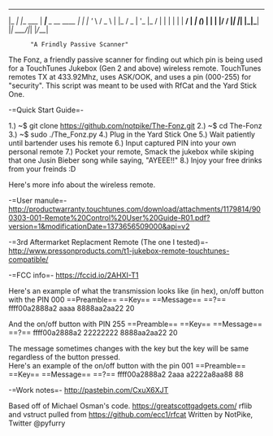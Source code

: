   _____ _            _____               
 |_   _| |__   ___  |  ___|__  _ __  ____
   | | | '_ \ / _ \ | |_ / _ \| '_ \|_  /
   | | | | | |  __/ |  _| (_) | | | |/ / 
   |_| |_| |_|\___| |_|  \___/|_| |_/___|

          "A Frindly Passive Scanner"

The Fonz, a friendly passive scanner for finding out which pin is being used for a TouchTunes Jukebox (Gen 2 and above) wireless remote. TouchTunes remotes TX at 433.92Mhz, uses ASK/OOK, and uses a pin (000-255) for "security". 
This script was meant to be used with RfCat and the Yard Stick One.

-=Quick Start Guide=-

1.) ~$ git clone https://github.com/notpike/The-Fonz.git
2.) ~$ cd The-Fonz
3.) ~$ sudo ./The_Fonz.py
4.) Plug in the Yard Stick One
5.) Wait patiently until bartender uses his remote
6.) Input captured PIN into your own personal remote
7.) Pocket your remote, Smack the jukebox while skiping that one Jusin Bieber song while saying, "AYEEE!!"
8.) Injoy your free drinks from your freinds :D


Here's more info about the wireless remote.

-=User manule=-
http://productwarranty.touchtunes.com/download/attachments/1179814/900303-001-Remote%20Control%20User%20Guide-R01.pdf?version=1&modificationDate=1373656509000&api=v2

-=3rd Aftermarket Replacment Remote (The one I tested)=-
http://www.pressonproducts.com/t1-jukebox-remote-touchtunes-compatible/

-=FCC info=-
https://fccid.io/2AHXI-T1


Here's an example of what the transmission looks like (in hex), on/off button with the PIN 000 
==Preamble==  ==Key==  ==Message== ==?==
ffff00a2888a2   aaaa   8888aa2aa22  20

And the on/off button with PIN 255
==Preamble==  ==Key==  ==Message== ==?==
ffff00a2888a2 22222222 8888aa2aa22  20

The message sometimes changes with the key but the key will be same regardless of the button pressed.  
Here's an example of the on/off button with the pin 001
==Preamble==  ==Key==  ==Message== ==?==
ffff00a2888a2  2aaa    a2222a8aa88   88

-=Work notes=-
http://pastebin.com/CxuX6XJT


Based off of Michael Osman's code. https://greatscottgadgets.com/
rflib and vstruct pulled from https://github.com/ecc1/rfcat
Written by NotPike, Twitter @pyfurry
